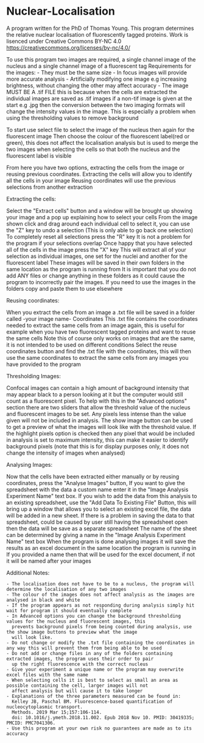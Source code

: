 # Nuclear-Localisation
A program written for the PhD of Thomas Young. This program determines the relative nuclear localisation of fluorescently tagged proteins.
Work is lisenced under Creative Commons BY-NC 4.0  https://creativecommons.org/licenses/by-nc/4.0/ 

To use this program two images are required, a single channel image of the nucleus and a single channel image of a fluorescent tag
Requirements for the images:
    - They must be the same size
    - In focus images will provide more accurate analysis
    - Artificially modifying one image e.g increasing brightness, without changing the other may affect accuracy
    - The image MUST BE A .tif FILE this is because when the cells are extracted the individual images are saved as .tif images
      if a non-tif image is given at the start e.g .jpg then the conversion between the two imaging formats will change
      the intensity values in the image. This is especially a problem when using the thresholding values to remove background

To start use select file to select the image of the nucleus then again for the fluorescent image
Then choose the colour of the fluorescent label(red or green), this does not affect the localisation analysis but is used to merge the two images
when selecting the cells so that both the nucleus and the fluorescent label is visible

From here you have two options, extracting the cells from the image or reusing previous coordinates.
Extracting the cells will allow you to identify all the cells in your image
Reusing coordinates will use the previous selections from another extraction

Extracting the cells:

Select the "Extract cells" button and a window will be brought up showing your image and a pop up explaining how to select your cells
From the image shown click and drag around each individual cell to select it, you can use the "Z" key to undo a selection (This is only able to go back one selection)
To completely reset all selections press the "R" key
It is not a problem for the program if your selections overlap
Once happy that you have selected all of the cells in the image press the "X" key
This will extract all of your selection as individual images, one set for the nuclei and another for the fluorescent label
These images will be saved in their own folders in the same location as the program is running from
It is important that you do not add ANY files or change anything in these folders as it could cause the program to incorrectly pair the images.
If you need to use the images in the folders copy and paste them to use elsewhere

Reusing coordinates:

When you extract the cells from an image a .txt file will be saved in a folder called -your image name- Coordinates
This .txt file contains the coordinates needed to extract the same cells from an image again, this is useful for example
when you have two fluorescent tagged proteins and want to reuse the same cells
Note this of course only works on images that are the same, it is not intended to be used on different conditions
Select the reuse coordinates button and find the .txt file with the coordinates, this will then use the same coordinates
to extract the same cells from any images you have provided to the program

Thresholding Images:

Confocal images can contain a high amount of background intensity that may appear black to a person looking at it but the
computer would still count as a fluorescent pixel. To help with this in the "Advanced options" section there are two sliders
that allow the threshold value of the nucleus and fluorescent images to be set. Any pixels less intense than the value given
will not be included in analysis. The show image button can be used to get a preview of what the images will look like
with the threshold value. If the highlight pixels option is checked then any pixel that would be included in analysis
is set to maximum intensity, this can make it easier to identify background pixels (note that this is for display purposes
only, it does not change the intensity of images when analysed)

Analysing Images:

Now that the cells have been extracted either manually or by reusing coordinates, press the "Analyse Images" button,
If you want to give the spreadsheet with the data a custom name enter it in the "Image Analysis Experiment Name" text box.
If you wish to add the data from this analysis to an existing spreadsheet, use the "Add Data To Existing File" Button, this
will bring up a window that allows you to select an existing excel file, the data will be added in a new sheet.
If there is a problem in saving the data to that spreadsheet, could be caused by user still having the spreadsheet open
then the data will be save as a separate spreadsheet
The name of the sheet can be determined by giving a name in the "Image Analysis Experiment Name" text box
When the program is done analysing images it will save the results as an excel document in the same location the program is running in
If you provided a name then that will be used for the excel document, if not it will be named after your images

Additional Notes:

    - The localisation does not have to be to a nucleus, the program will determine the localisation of any two images
    - The colour of the images does not affect analysis as the images are analysed in black and white
    - If the program appears as not responding during analysis simply hit wait for program it should eventually complete
    - In Advanced options you can change the background thresholding values for the nucleus and fluorescent images, this
      prevents background pixels from being counted during analysis, use the show image buttons to preview what the image
      will look like.
    - Do not change or modify the .txt file containing the coordinates in any way this will prevent them from being able to be used
    - Do not add or change files in any of the folders containing extracted images, the program uses their order to pair
      up the right fluorescence with the correct nucleus
    - Give your experiment a unique name or the program may overwrite excel files with the same name
    - When selecting cells it is best to select as small an area as possible containing the cell, larger images will not
      affect analysis but will cause it to take longer
    - Explanations of the three parameters measured can be found in:
      Kelley JB, Paschal BM. Fluorescence-based quantification of nucleocytoplasmic transport.
      Methods. 2019 Mar 15;157:106-114.
      doi: 10.1016/j.ymeth.2018.11.002. Epub 2018 Nov 10. PMID: 30419335; PMCID: PMC7041306.
    - Use this program at your own risk no guarantees are made as to its accuracy

